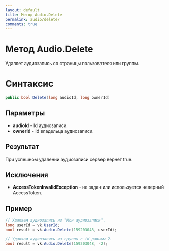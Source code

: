 ```yaml
---
layout: default
title: Метод Audio.Delete
permalink: audio/delete/
comments: true
---
```

# Метод Audio.Delete
Удаляет аудиозапись со страницы пользователя или группы.

# Синтаксис
```csharp
public bool Delete(long audioId, long ownerId)
```

## Параметры
+ **audioId** - Id аудиозаписи.
+ **ownerId** - Id владельца аудиозаписи.

## Результат
При успешном удалении аудиозаписи сервер вернет true.

## Исключения
+ **AccessTokenInvalidException** - не задан или используется неверный AccessToken.

## Пример
```csharp
// Удаляем аудиозапись из "Мои аудиозаписи".
long userId = vk.UserId;
bool result = vk.Audio.Delete(159203048, userId);

// Удаляем аудиозапись из группы с id равным 2.
bool result = vk.Audio.Delete(159203048, -2);
```
